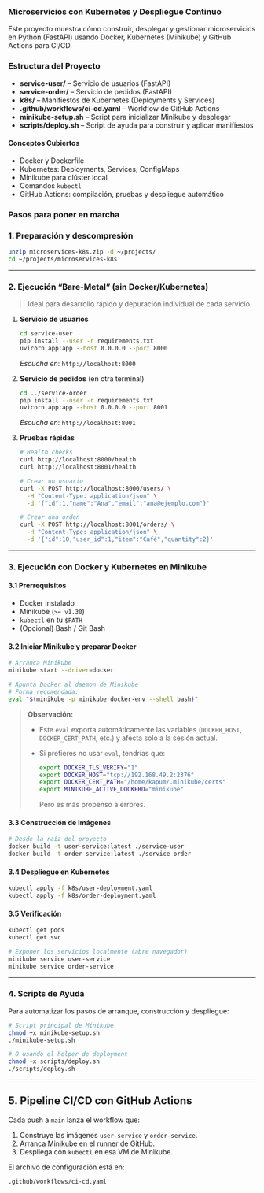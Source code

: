 ### Microservicios con Kubernetes y Despliegue Continuo

Este proyecto muestra cómo construir, desplegar y gestionar microservicios en Python (FastAPI) usando Docker, Kubernetes (Minikube) y GitHub Actions para CI/CD.

### Estructura del Proyecto

* **service-user/** – Servicio de usuarios (FastAPI)
* **service-order/** – Servicio de pedidos (FastAPI)
* **k8s/** – Manifiestos de Kubernetes (Deployments y Services)
* **.github/workflows/ci-cd.yaml** – Workflow de GitHub Actions
* **minikube-setup.sh** – Script para inicializar Minikube y desplegar
* **scripts/deploy.sh** – Script de ayuda para construir y aplicar manifiestos

#### Conceptos Cubiertos

* Docker y Dockerfile
* Kubernetes: Deployments, Services, ConfigMaps
* Minikube para clúster local
* Comandos `kubectl`
* GitHub Actions: compilación, pruebas y despliegue automático

### Pasos para poner en marcha

### 1. Preparación y descompresión

```bash
unzip microservices-k8s.zip -d ~/projects/
cd ~/projects/microservices-k8s
```

---

### 2. Ejecución “Bare-Metal” (sin Docker/Kubernetes)

> Ideal para desarrollo rápido y depuración individual de cada servicio.

1. **Servicio de usuarios**

   ```bash
   cd service-user
   pip install --user -r requirements.txt
   uvicorn app:app --host 0.0.0.0 --port 8000
   ```

   *Escucha en*: `http://localhost:8000`

2. **Servicio de pedidos** (en otra terminal)

   ```bash
   cd ../service-order
   pip install --user -r requirements.txt
   uvicorn app:app --host 0.0.0.0 --port 8001
   ```

   *Escucha en*: `http://localhost:8001`

3. **Pruebas rápidas**

   ```bash
   # Health checks
   curl http://localhost:8000/health
   curl http://localhost:8001/health

   # Crear un usuario
   curl -X POST http://localhost:8000/users/ \
     -H "Content-Type: application/json" \
     -d '{"id":1,"name":"Ana","email":"ana@ejemplo.com"}'

   # Crear una orden
   curl -X POST http://localhost:8001/orders/ \
     -H "Content-Type: application/json" \
     -d '{"id":10,"user_id":1,"item":"Café","quantity":2}'
   ```

---

### 3. Ejecución con Docker y Kubernetes en Minikube

#### 3.1 Prerrequisitos

* Docker instalado
* Minikube (`>= v1.30`)
* `kubectl` en tu `$PATH`
* (Opcional) Bash / Git Bash

#### 3.2 Iniciar Minikube y preparar Docker

```bash
# Arranca Minikube
minikube start --driver=docker

# Apunta Docker al daemon de Minikube
# Forma recomendada:
eval "$(minikube -p minikube docker-env --shell bash)"
```

> **Observación:**
>
> * Este `eval` exporta automáticamente las variables (`DOCKER_HOST`, `DOCKER_CERT_PATH`, etc.) y afecta solo a la sesión actual.
> * Si prefieres no usar `eval`, tendrías que:
>
>   ```bash
>   export DOCKER_TLS_VERIFY="1"
>   export DOCKER_HOST="tcp://192.168.49.2:2376"
>   export DOCKER_CERT_PATH="/home/kapum/.minikube/certs"
>   export MINIKUBE_ACTIVE_DOCKERD="minikube"
>   ```
>
>   Pero es más propenso a errores.

#### 3.3 Construcción de Imágenes

```bash
# Desde la raíz del proyecto
docker build -t user-service:latest ./service-user
docker build -t order-service:latest ./service-order
```

#### 3.4 Despliegue en Kubernetes

```bash
kubectl apply -f k8s/user-deployment.yaml
kubectl apply -f k8s/order-deployment.yaml
```

#### 3.5 Verificación

```bash
kubectl get pods
kubectl get svc

# Exponer los servicios localmente (abre navegador)
minikube service user-service
minikube service order-service
```

---

### 4. Scripts de Ayuda

Para automatizar los pasos de arranque, construcción y despliegue:

```bash
# Script principal de Minikube
chmod +x minikube-setup.sh
./minikube-setup.sh

# O usando el helper de deployment
chmod +x scripts/deploy.sh
./scripts/deploy.sh
```

---

## 5. Pipeline CI/CD con GitHub Actions

Cada push a `main` lanza el workflow que:

1. Construye las imágenes `user-service` y `order-service`.
2. Arranca Minikube en el runner de GitHub.
3. Despliega con `kubectl` en esa VM de Minikube.

El archivo de configuración está en:

```
.github/workflows/ci-cd.yaml
```
